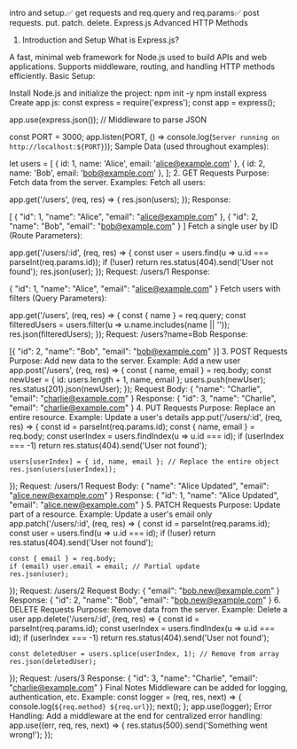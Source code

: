 intro and setup.✅
get requests and req.query and req.params✅
post requests.
put.
patch.
delete.
Express.js Advanced HTTP Methods
1. Introduction and Setup
What is Express.js?

A fast, minimal web framework for Node.js used to build APIs and web applications.
Supports middleware, routing, and handling HTTP methods efficiently.
Basic Setup:

Install Node.js and initialize the project:
npm init -y
npm install express
Create app.js:
const express = require('express');
const app = express();

app.use(express.json()); // Middleware to parse JSON

const PORT = 3000;
app.listen(PORT, () => console.log(`Server running on http://localhost:${PORT}`));
Sample Data (used throughout examples):

let users = [
    { id: 1, name: 'Alice', email: 'alice@example.com' },
    { id: 2, name: 'Bob', email: 'bob@example.com' },
];
2. GET Requests
Purpose: Fetch data from the server.
Examples:
Fetch all users:

app.get('/users', (req, res) => {
    res.json(users);
});
Response:

[
    { "id": 1, "name": "Alice", "email": "alice@example.com" },
    { "id": 2, "name": "Bob", "email": "bob@example.com" }
]
Fetch a single user by ID (Route Parameters):

app.get('/users/:id', (req, res) => {
    const user = users.find(u => u.id === parseInt(req.params.id));
    if (!user) return res.status(404).send('User not found');
    res.json(user);
});
Request: /users/1
Response:

{ "id": 1, "name": "Alice", "email": "alice@example.com" }
Fetch users with filters (Query Parameters):

app.get('/users', (req, res) => {
    const { name } = req.query;
    const filteredUsers = users.filter(u => u.name.includes(name || ''));
    res.json(filteredUsers);
});
Request: /users?name=Bob
Response:

[{ "id": 2, "name": "Bob", "email": "bob@example.com" }]
3. POST Requests
Purpose: Add new data to the server.
Example: Add a new user
app.post('/users', (req, res) => {
    const { name, email } = req.body;
    const newUser = { id: users.length + 1, name, email };
    users.push(newUser);
    res.status(201).json(newUser);
});
Request Body:
{ "name": "Charlie", "email": "charlie@example.com" }
Response:
{ "id": 3, "name": "Charlie", "email": "charlie@example.com" }
4. PUT Requests
Purpose: Replace an entire resource.
Example: Update a user's details
app.put('/users/:id', (req, res) => {
    const id = parseInt(req.params.id);
    const { name, email } = req.body;
    const userIndex = users.findIndex(u => u.id === id);
    if (userIndex === -1) return res.status(404).send('User not found');

    users[userIndex] = { id, name, email }; // Replace the entire object
    res.json(users[userIndex]);
});
Request: /users/1
Request Body:
{ "name": "Alice Updated", "email": "alice.new@example.com" }
Response:
{ "id": 1, "name": "Alice Updated", "email": "alice.new@example.com" }
5. PATCH Requests
Purpose: Update part of a resource.
Example: Update a user's email only
app.patch('/users/:id', (req, res) => {
    const id = parseInt(req.params.id);
    const user = users.find(u => u.id === id);
    if (!user) return res.status(404).send('User not found');

    const { email } = req.body;
    if (email) user.email = email; // Partial update
    res.json(user);
});
Request: /users/2
Request Body:
{ "email": "bob.new@example.com" }
Response:
{ "id": 2, "name": "Bob", "email": "bob.new@example.com" }
6. DELETE Requests
Purpose: Remove data from the server.
Example: Delete a user
app.delete('/users/:id', (req, res) => {
    const id = parseInt(req.params.id);
    const userIndex = users.findIndex(u => u.id === id);
    if (userIndex === -1) return res.status(404).send('User not found');

    const deletedUser = users.splice(userIndex, 1); // Remove from array
    res.json(deletedUser);
});
Request: /users/3
Response:
{ "id": 3, "name": "Charlie", "email": "charlie@example.com" }
Final Notes
Middleware can be added for logging, authentication, etc.
Example:
const logger = (req, res, next) => {
    console.log(`${req.method} ${req.url}`);
    next();
};
app.use(logger);
Error Handling:
Add a middleware at the end for centralized error handling:
app.use((err, req, res, next) => {
    res.status(500).send('Something went wrong!');
});